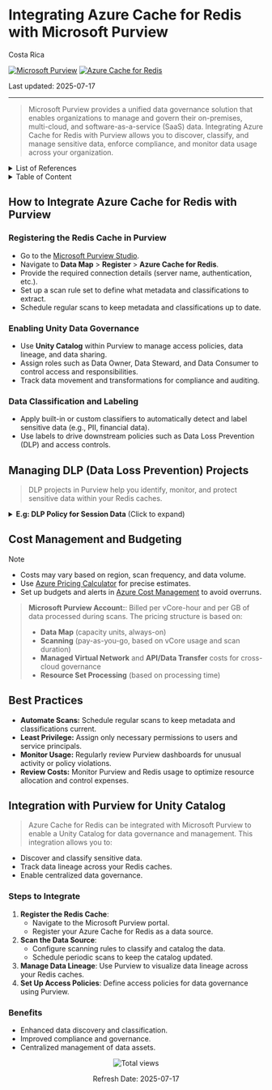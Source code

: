 # Integrating Azure Cache for Redis with Microsoft Purview

Costa Rica

[![Microsoft Purview](https://img.shields.io/badge/Microsoft-Purview-blue)](https://learn.microsoft.com/en-us/azure/purview/) [![Azure Cache for Redis](https://img.shields.io/badge/Azure-Redis-blue)](https://learn.microsoft.com/en-us/azure/redis/)

Last updated: 2025-07-17

---

> Microsoft Purview provides a unified data governance solution that enables organizations to manage and govern their on-premises, multi-cloud, and software-as-a-service (SaaS) data. Integrating Azure Cache for Redis with Purview allows you to discover, classify, and manage sensitive data, enforce compliance, and monitor data usage across your organization.

<details>
<summary>List of References</summary>

- [Microsoft Purview Documentation](https://learn.microsoft.com/en-us/azure/purview/)
- [Azure Cache for Redis Documentation](https://learn.microsoft.com/en-us/azure/redis/)
- [Azure Pricing Calculator](https://azure.microsoft.com/en-us/pricing/calculator/)

</details>

<details>
<summary>Table of Content</summary>

- [How to Integrate Azure Cache for Redis with Purview](#how-to-integrate-azure-cache-for-redis-with-purview)
  - [Registering the Redis Cache in Purview](#registering-the-redis-cache-in-purview)
  - [Enabling Unity Data Governance](#enabling-unity-data-governance)
  - [Data Classification and Labeling](#data-classification-and-labeling)
- [Managing DLP Data Loss Prevention Projects](#managing-dlp-data-loss-prevention-projects)
- [Cost Management and Budgeting](#cost-management-and-budgeting)
- [Best Practices](#best-practices)
- [Integration with Purview for Unity Catalog](#integration-with-purview-for-unity-catalog)
  - [Steps to Integrate](#steps-to-integrate)
  - [Benefits](#benefits)
      
</details>

## How to Integrate Azure Cache for Redis with Purview

### Registering the Redis Cache in Purview

- Go to the [Microsoft Purview Studio](https://web.purview.azure.com/).
- Navigate to **Data Map** > **Register** > **Azure Cache for Redis**.
- Provide the required connection details (server name, authentication, etc.).
- Set up a scan rule set to define what metadata and classifications to extract.
- Schedule regular scans to keep metadata and classifications up to date.

### Enabling Unity Data Governance

- Use **Unity Catalog** within Purview to manage access policies, data lineage, and data sharing.
- Assign roles such as Data Owner, Data Steward, and Data Consumer to control access and responsibilities.
- Track data movement and transformations for compliance and auditing.

### Data Classification and Labeling

- Apply built-in or custom classifiers to automatically detect and label sensitive data (e.g., PII, financial data).
- Use labels to drive downstream policies such as Data Loss Prevention (DLP) and access controls.

## Managing DLP (Data Loss Prevention) Projects

> DLP projects in Purview help you identify, monitor, and protect sensitive data within your Redis caches.

<details>
<summary><b>E.g: DLP Policy for Session Data</b> (Click to expand)</summary>

> Safeguard user session data stored in Redis.

**Steps:**

1. **Create a DLP Policy:** Apply to `session_data`, `user_tokens`, and `cache_keys`.
2. **Define Detection Rules:** Use classifiers for sensitive tokens, user identifiers, and session metadata.
3. **Set Actions:**  
   - Encrypt outputs containing sensitive session fields.  
   - Alert admins for bulk export actions.
4. **Monitor and Audit:** Track frequency of cache reads and ensure they map to approved business operations.

</details>

## Cost Management and Budgeting

> [!NOTE]
>
> - Costs may vary based on region, scan frequency, and data volume.
> - Use [Azure Pricing Calculator](https://azure.microsoft.com/en-us/pricing/calculator/) for precise estimates.
> - Set up budgets and alerts in [Azure Cost Management](https://learn.microsoft.com/en-us/azure/cost-management-billing/costs/) to avoid overruns.

> **Microsoft Purview Account:**: Billed per vCore-hour and per GB of data processed during scans.
> The pricing structure is based on:
>
> - **Data Map** (capacity units, always-on)
> - **Scanning** (pay-as-you-go, based on vCore usage and scan duration)
> - **Managed Virtual Network** and **API/Data Transfer** costs for cross-cloud governance
> - **Resource Set Processing** (based on processing time)

## Best Practices

- **Automate Scans:** Schedule regular scans to keep metadata and classifications current.
- **Least Privilege:** Assign only necessary permissions to users and service principals.
- **Monitor Usage:** Regularly review Purview dashboards for unusual activity or policy violations.
- **Review Costs:** Monitor Purview and Redis usage to optimize resource allocation and control expenses.

## Integration with Purview for Unity Catalog

> Azure Cache for Redis can be integrated with Microsoft Purview to enable a Unity Catalog for data governance and management. This integration allows you to:

- Discover and classify sensitive data.
- Track data lineage across your Redis caches.
- Enable centralized data governance.

### Steps to Integrate

1. **Register the Redis Cache**:
   - Navigate to the Microsoft Purview portal.
   - Register your Azure Cache for Redis as a data source.
2. **Scan the Data Source**:
   - Configure scanning rules to classify and catalog the data.
   - Schedule periodic scans to keep the catalog updated.
3. **Manage Data Lineage**: Use Purview to visualize data lineage across your Redis caches.
4. **Set Up Access Policies**: Define access policies for data governance using Purview.

### Benefits

- Enhanced data discovery and classification.
- Improved compliance and governance.
- Centralized management of data assets.

<!-- START BADGE -->
<div align="center">
  <img src="https://img.shields.io/badge/Total%20views-2-limegreen" alt="Total views">
  <p>Refresh Date: 2025-07-17</p>
</div>
<!-- END BADGE -->

